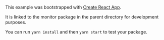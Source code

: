 This example was bootstrapped with [Create React App](https://github.com/facebook/create-react-app).

It is linked to the monitor package in the parent directory for development purposes.

You can run `yarn install` and then `yarn start` to test your package.
